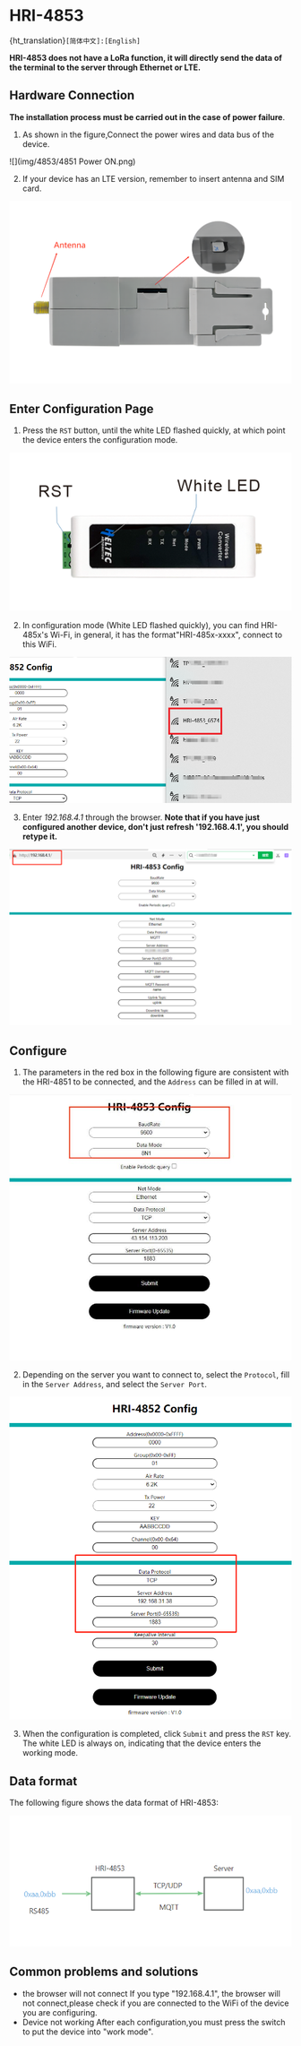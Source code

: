 # HRI-4853

{ht_translation}`[简体中文]:[English]`

**HRI-4853 does not have a LoRa function, it will directly send the data of the terminal to the server through Ethernet or LTE.**

## Hardware Connection

**The installation process must be carried out in the case of power failure**.

1. As shown in the figure,Connect the power wires and data bus of the device.

![](img/4853/4851 Power ON.png)  

2. If your device has an LTE version, remember to insert antenna and SIM card.

![](img/simcard.png)

## Enter Configuration Page
1. Press the `RST` button, until the white LED flashed quickly, at which point the device enters the configuration mode.

![](img/12.png)

2. In configuration mode (White LED flashed quickly), you can find HRI-485x's Wi-Fi, in general, it has the format"HRI-485x-xxxx", connect to this WiFi.

![](img/4853/wifi.jpg)

3. Enter *192.168.4.1* through the browser. **Note that if you have just configured another device, don't just refresh '192.168.4.1', you should retype it.**

![](img/4853/ap.png)

## Configure
1. The parameters in the red box in the following figure are consistent with the HRI-4851 to be connected, and the `Address` can be filled in at will.

![](img/4853/485setting.jpg) 

2. Depending on the server you want to connect to, select the `Protocol`, fill in the `Server Address`, and select the `Server Port`.

![](img/4852/server.png) 

3. When the configuration is completed, click `Submit` and press the `RST` key. The white LED is always on, indicating that the device enters the working mode.

## Data format
The following figure shows the data format of HRI-4853:

![](img/4853/09.png)



## Common problems and solutions
+ the browser will not connect
If you type "192.168.4.1", the browser will not connect,please check if you are connected to the WiFi of the device you are configuring.
+ Device not working
After each configuration,you must press the switch to put the device into "work mode".

